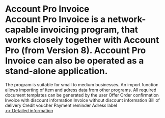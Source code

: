 # Account Pro Invoice<br />Account Pro Invoice is a network-capable invoicing program, that works closely together with Account Pro (from Version 8). Account Pro Invoice can also be operated as a stand-alone application.
The program is suitable for small to medium businesses.
An import function allows importing of item and adress data from other programs.
All required document templates can be generated by the user
Offer
Order confirmation
Invoice with discount information
Invoice without discount information
Bill of delivery
Credit voucher
Payment reminder
Adress label<br />[>> Detailed information](https://secure.shareit.com/shareit/product.html?productid=178484&affiliateid=200057808)